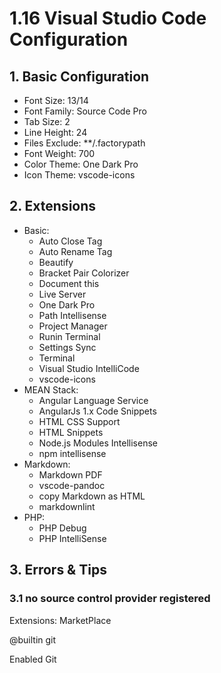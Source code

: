 # 1.16 Visual Studio Code Configuration

## 1. Basic Configuration

* Font Size: 13/14
* Font Family: Source Code Pro
* Tab Size: 2
* Line Height: 24
* Files Exclude: \*\*/.factorypath
* Font Weight: 700
* Color Theme: One Dark Pro
* Icon Theme: vscode-icons

## 2. Extensions

* Basic:
  * Auto Close Tag
  * Auto Rename Tag
  * Beautify
  * Bracket Pair Colorizer
  * Document this
  * Live Server
  * One Dark Pro
  * Path Intellisense
  * Project Manager
  * Runin Terminal
  * Settings Sync
  * Terminal
  * Visual Studio IntelliCode
  * vscode-icons
* MEAN Stack:
  * Angular Language Service
  * AngularJs 1.x Code Snippets
  * HTML CSS Support
  * HTML Snippets
  * Node.js Modules Intellisense
  * npm intellisense
* Markdown:
  * Markdown PDF
  * vscode-pandoc
  * copy Markdown as HTML
  * markdownlint
* PHP:
  * PHP Debug
  * PHP IntelliSense

## 3. Errors & Tips

### 3.1 no source control provider registered

Extensions: MarketPlace

@builtin git

Enabled Git

